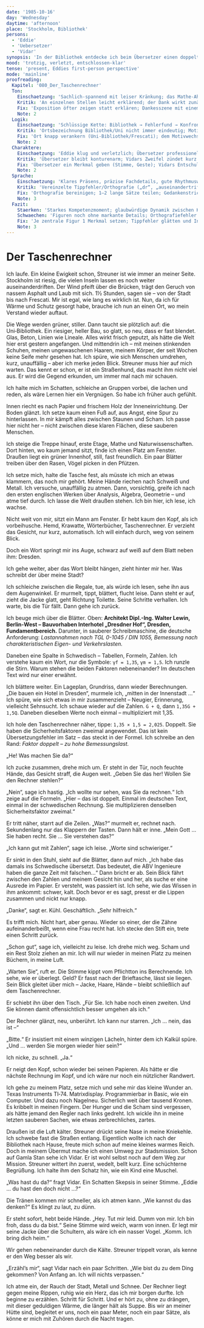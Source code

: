 ```yaml
---
date: '1985-10-16'
day: 'Wednesday'
daytime: 'afternoon'
place: 'Stockholm, Bibliothek'
persons:
  - 'Eddie'
  - 'Uebersetzer'
  - 'Vidar'
synopsis: 'In der Bibliothek entdecke ich beim Übersetzer einen doppelt angesetzten Sicherheitsfaktor, korrigiere ihn – und bekomme seinen TI‑74; später trifft mich Vidars kurzer Zweifel, doch er entschuldigt sich und bringt mich nach Hause.'
mood: 'trotzig, verletzt, entschlossen-klar'
tense: 'present, Eddies first-person perspective'
mode: 'mainline'
proofreading:
  Kapitel: '080_Der_Taschenrechner'
  Ton:
    Einschaetzung: 'Sachlich‑spannend mit leiser Kränkung; das Mathe‑Aha und der stille Triumph tragen die Szene, der Schluss kippt in Wärme.'
    Kritik: 'An einzelnen Stellen leicht erklärend; der Dank wirkt zunächst kühl/kalkuliert; kleine Patzer stören den Fluss.'
    Fix: 'Exposition öfter zeigen statt erklären; Dankesszene mit einem präzisen, menschlichen Detail erden; offensichtliche Tippfehler glätten.'
    Note: 2
  Logik:
    Einschaetzung: 'Schlüssige Kette: Bibliothek → Fehlerfund → Konfrontation → Anerkennung/Geschenk → Treffen mit Vidar → Heimweg.'
    Kritik: 'Ortsbezeichnung Bibliothek/Uni nicht immer eindeutig; Motivwechsel des Übersetzers bleibt knapp.'
    Fix: 'Ort knapp verankern (Uni‑Bibliothek/Frescati); dem Motivwechsel ein kurzes Auslöserdetail geben.'
    Note: 2
  Charaktere:
    Einschaetzung: 'Eddie klug und verletzlich; Übersetzer professionell, dann fair; Vidar vorsichtig, anschließend schützend.'
    Kritik: 'Übersetzer bleibt konturenarm; Vidars Zweifel zündet kurz hart; Streuner nur Randpräsenz.'
    Fix: 'Übersetzer ein Merkmal geben (Stimme, Geste); Vidars Entschuldigung mit einer kleinen, warmen Geste unterstreichen; Streuner mit 1 Mini‑Reaktion anklingen lassen.'
    Note: 2
  Sprache:
    Einschaetzung: 'Klares Präsens, präzise Fachdetails, gute Rhythmuswechsel zwischen Analyse und Gefühl.'
    Kritik: 'Vereinzelte Tippfehler/Orthografie („dr“, „auseinandertrifften“); wenige lange Perioden; Satzzeichen bei Gedankenstrichen uneinheitlich.'
    Fix: 'Orthografie bereinigen; 1–2 lange Sätze teilen; Gedankenstrich/Bindestrich konsistent führen (TI‑74, Uni‑Bibliothek).'
    Note: 3
  Fazit:
    Staerken: 'Starkes Kompetenzmoment; glaubwürdige Dynamik zwischen Kränkung und Anerkennung; warmes Ausklingen mit Vidar.'
    Schwaechen: 'Figuren noch ohne markante Details; Orthografiefehler stören punktuell; Ortsmarker teils vage.'
    Fix: 'Je zentrale Figur 1 Merkmal setzen; Tippfehler glätten und Interpunktion vereinheitlichen; Ort kurz verankern.'
    Note: 3
---
```


# Der Taschenrechner

Ich laufe. Ein kleine Ewigkeit schon, Streuner ist wie immer an meiner Seite.
Stockholm ist riesig, die vielen Inseln lassen es noch weiter
auseinanderdriften. Der Wind pfeift über die Brücken, trägt den Geruch von
nassem Asphalt und Laub mit sich. 1½ Stunden, sagen sie – von der Stadt bis nach
Frescati. Mir ist egal, wie lang es wirklich ist. Nun, da ich für Wärme und Schutz gesorgt habe, brauche ich nun an einen Ort, wo mein Verstand wieder auftaut.

Die Wege werden grüner, stiller. Dann taucht sie plötzlich auf: die
Uni‑Bibliothek. Ein riesiger, heller Bau, so glatt, so neu, dass er fast
blendet. Glas, Beton, Linien wie Lineale. Alles wirkt frisch geputzt, als hätte
die Welt hier erst gestern angefangen. Und mittendrin ich – mit meinen
stinkenden Schuhen, meinen ungewaschenen Haaren, meinem Körper, der seit Wochen
keine Seife mehr gesehen hat. Ich spüre, wie sich Menschen umdrehen, kurz,
unauffällig – aber ich merke jeden Blick. Streuner muss hier auf mich warten.
Das kennt er schon, er ist ein Straßenhund, das macht ihm nicht viel aus. Er
wird die Gegend erkunden, um immer mal nach mir schauen.

Ich halte mich im Schatten, schleiche an Gruppen vorbei, die lachen und reden,
als wäre Lernen hier ein Vergnügen. So habe ich früher auch gefühlt.

Innen riecht es nach Papier und frischem Holz der Inneneinrichtung. Der Boden
glänzt. Ich setze kaum einen Fuß auf, aus Angst, eine Spur zu hinterlassen. In
mir kämpft alles zwischen Staunen und Scham. Ich passe hier nicht her – nicht
zwischen diese klaren Flächen, diese sauberen Menschen.

Ich steige die Treppe hinauf, erste Etage, Mathe und Naturwissenschaften. Dort
hinten, wo kaum jemand sitzt, finde ich einen Platz am Fenster. Draußen liegt
ein grüner Innenhof, still, fast freundlich. Ein paar Blätter treiben über den
Rasen, Vögel picken in den Pfützen.

Ich setze mich, halte die Tasche fest, als müsste ich mich an etwas klammern,
das noch mir gehört. Meine Hände riechen nach Schweiß und Metall. Ich versuche,
unauffällig zu atmen. Dann, vorsichtig, greife ich nach den ersten englischen
Werken über Analysis, Algebra, Geometrie – und atme tief durch. Ich lasse die
Welt draußen stehen. Ich bin hier, ich lese, ich wachse.

Nicht weit von mir, sitzt ein Mann am Fenster. Er hebt kaum den Kopf, als ich
vorbeihusche. Hemd, Krawatte, Wörterbücher, Taschenrechner. Er verzieht das
Gesicht, nur kurz, automatisch. Ich will einfach durch, weg von seinem Blick.

Doch ein Wort springt mir ins Auge, schwarz auf weiß auf dem Blatt neben ihm:
Dresden.

Ich gehe weiter, aber das Wort bleibt hängen, zieht hinter mir her. Was schreibt
der über meine Stadt?

Ich schleiche zwischen die Regale, tue, als würde ich lesen, sehe ihn aus dem
Augenwinkel. Er murmelt, tippt, blättert, flucht leise. Dann steht er auf, zieht
die Jacke glatt, geht Richtung Toilette. Seine Schritte verhallen. Ich warte,
bis die Tür fällt. Dann gehe ich zurück.

Ich beuge mich über die Blätter. Oben: **Architekt Dipl.-Ing. Walter Lewin,
Berlin-West – Bauvorhaben Interhotel „Dresdner Hof“, Dresden,
Fundamentbereich.** Darunter, in sauberer Schreibmaschine, die deutsche
Anforderung: *Lastannahmen nach TGL 0-1045 / DIN 1055, Bemessung nach
charakteristischen Eigen- und Verkehrslasten.*

Daneben eine Spalte in Schwedisch – Tabellen, Formeln, Zahlen. Ich verstehe kaum
ein Wort, nur die Symbole: `γf = 1,35`, `γm = 1,5`. Ich runzle die Stirn. Warum
stehen die beiden Faktoren nebeneinander? Im deutschen Text wird nur einer
erwähnt.

Ich blättere weiter. Ein Lageplan, Grundriss, dann wieder Berechnungen. „Die
bauen ein Hotel in Dresden“, murmele ich, „mitten in der Innenstadt …“ Ich
spüre, wie sich etwas in mir zusammenzieht – Neugier, Erinnerung, vielleicht
Sehnsucht. Ich schaue wieder auf die Zahlen. `G + Q`, dann `1,35G + 1,5Q`.
Daneben dieselben Werte noch einmal – multipliziert mit 1,35.

Ich hole den Taschenrechner näher, tippe: `1,35 × 1,5 = 2,025`. Doppelt. Sie
haben die Sicherheitsfaktoren zweimal angewendet. Das ist kein
Übersetzungsfehler im Satz – das steckt in der Formel. Ich schreibe an den Rand:
*Faktor doppelt – zu hohe Bemessungslast.*

„He! Was machen Sie da?“

Ich zucke zusammen, drehe mich um. Er steht in der Tür, noch feuchte Hände, das
Gesicht straff, die Augen weit. „Geben Sie das her! Wollen Sie den Rechner
stehlen?“

„Nein“, sage ich hastig. „Ich wollte nur sehen, was Sie da rechnen.“ Ich zeige
auf die Formeln. „Hier – das ist doppelt. Einmal im deutschen Text, einmal in
der schwedischen Rechnung. Sie multiplizieren denselben Sicherheitsfaktor
zweimal.“

Er tritt näher, starrt auf die Zeilen. „Was?“ murmelt er, rechnet nach.
Sekundenlang nur das Klappern der Tasten. Dann hält er inne. „Mein Gott … Sie
haben recht. Sie … Sie verstehen das?“

„Ich kann gut mit Zahlen“, sage ich leise. „Worte sind schwieriger.“

Er sinkt in den Stuhl, sieht auf die Blätter, dann auf mich. „Ich habe das
damals ins Schwedische übersetzt. Das bedeutet, die ABV Ingenieure haben die
ganze Zeit mit falschen...“ Dann bricht er ab. Sein Blick fährt zwischen den
Zahlen und meinem Gesicht hin und her, als suche er eine Ausrede im Papier. Er
versteht, was passiert ist. Ich sehe, wie das Wissen in ihm ankommt: schwer,
kalt. Doch bevor er es sagt, presst er die Lippen zusammen und nickt nur knapp.

„Danke“, sagt er. Kühl. Geschäftlich. „Sehr hilfreich.“

Es trifft mich. Nicht hart, aber genau. Wieder so einer, der die Zähne
aufeinanderbeißt, wenn eine Frau recht hat. Ich stecke den Stift ein, trete
einen Schritt zurück.

„Schon gut“, sage ich, vielleicht zu leise. Ich drehe mich weg. Scham und ein
Rest Stolz ziehen an mir. Ich will nur wieder in meinen Platz zu meinen Büchern,
in meine Luft.

„Warten Sie“, ruft er. Die Stimme kippt vom Pflichtton ins Berechnende. Ich
sehe, wie er überlegt. Geld? Er fasst nach der Brieftasche, lässt sie liegen.
Sein Blick gleitet über mich – Jacke, Haare, Hände – bleibt schließlich auf dem
Taschenrechner.

Er schiebt ihn über den Tisch. „Für Sie. Ich habe noch einen zweiten. Und Sie
können damit offensichtlich besser umgehen als ich.“

Der Rechner glänzt, neu, unberührt. Ich kann nur starren. „Ich … nein, das ist –“

„Bitte.“ Er insistiert mit einem winzigen Lächeln, hinter dem ich Kalkül spüre.
„Und … werden Sie morgen wieder hier sein?“

Ich nicke, zu schnell. „Ja.“

Er neigt den Kopf, schon wieder bei seinen Papieren. Als hätte er die nächste
Rechnung im Kopf, und ich wäre nur noch ein nützlicher Randwert.

Ich gehe zu meinem Platz, setze mich und sehe mir das kleine Wunder an. Texas
Instruments TI‑74. Matrixdisplay. Programmierbar in Basic, wie ein Computer. Und
dazu noch Nagelneu. Sicherlich weit über tausend Kronen. Es kribbelt in meinen
Fingern. Der Hunger und die Scham sind vergessen, als hätte jemand den Regler
nach links gedreht. Ich wickle ihn in meine letzten sauberen Sachen, wie etwas
zerbrechliches, zartes.

Draußen ist die Luft kälter. Streuner drückt seine Nase in meine Kniekehle. Ich
schwebe fast die Straßen entlang. Eigentlich wollte ich nach der Bibliothek nach
Hause, freute mich schon auf meine kleines warmes Reich. Doch in meinem Übermut
mache ich einen Umweg zur Stadsmission. Schon auf Gamla Stan sehe ich Vidar. Er
ist wohl selbst noch auf dem Weg zur Mission. Streuner wittert ihn zuerst,
wedelt, bellt kurz. Eine schüchterne Begrüßung. Ich halte ihm den Schatz hin,
wie ein Kind eine Muschel.

„Was hast du da?“ fragt Vidar. Ein Schatten Skepsis in seiner Stimme. „Eddie … du
hast den doch nicht …?“

Die Tränen kommen mir schneller, als ich atmen kann. „Wie kannst du das denken?“
Es klingt zu laut, zu dünn.

Er steht sofort, hebt beide Hände. „Hey. Tut mir leid. Dumm von mir. Ich bin
froh, dass du da bist.“ Seine Stimme wird weich, warm von innen. Er legt mir
seine Jacke über die Schultern, als wäre ich ein nasser Vogel. „Komm. Ich bring
dich heim.“

Wir gehen nebeneinander durch die Kälte. Streuner trippelt voran, als kenne er
den Weg besser als wir.

„Erzähl’s mir“, sagt Vidar nach ein paar Schritten. „Wie bist du zu dem Ding
gekommen? Von Anfang an. Ich will nichts verpassen.“

Ich atme ein, der Rauch der Stadt, Metall und Schnee. Der Rechner liegt gegen
meine Rippen, ruhig wie ein Herz, das ich mir borgen durfte. Ich beginne zu
erzählen. Schritt für Schritt. Und er hört zu, ohne zu drängen, mit dieser
geduldigen Wärme, die länger hält als Suppe. Bis wir an meiner Hütte sind,
begleitet er uns, noch ein paar Meter, noch ein paar Sätze, als könne er mich
mit Zuhören durch die Nacht tragen.
